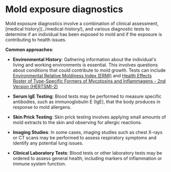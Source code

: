 [//]: # (
source: gpt-3 + jph editing
tags: mold toxins tests
)

# Mold exposure diagnostics

Mold exposure diagnostics involve a combination of clinical assessment, [medical history](../medical-history/\), and various diagnostic tests to determine if an individual has been exposed to mold and if the exposure is contributing to health issues.

**Common approaches**:

* **Environmental History**: Gathering information about the individual's living and working environments is essential. This involves questions about conditions that could contribute to mold growth. Tests can include [Environmental Relative Moldiness Index (ERMI)](../environmental-relative-moldiness-index/) and
[Health Effects Roster of Type-Specific Formers of Mycotoxins and Inflammagens - 2nd Version (HERTSMI-2)](../health-effects-roster-of-type-specific-formers-of-mycotoxins-and-inflammagens-2/)

* **Serum IgE Testing**: Blood tests may be performed to measure specific antibodies, such as immunoglobulin E (IgE), that the body produces in response to mold allergens.

* **Skin Prick Testing**: Skin prick testing involves applying small amounts of mold extracts to the skin and observing for allergic reactions.

* **Imaging Studies**: In some cases, imaging studies such as chest X-rays or CT scans may be performed to assess respiratory symptoms and identify any potential lung issues.

* **Clinical Laboratory Tests**: Blood tests or other laboratory tests may be ordered to assess general health, including markers of inflammation or immune system function.

